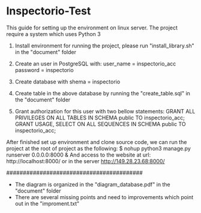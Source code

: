 # Inspectorio-Test
This guide for setting up the environment on linux server.
The project require a system which uses Python 3

1. Install environment for running the project, please run "install_library.sh" in the "document" folder
2. Create an user in PostgreSQL with:
   user_name = inspectorio_acc
   password = inspectorio

3. Create database with shema = inspectorio
4. Create table in the above database by running the "create_table.sql" in the "document" folder
5. Grant authorization for this user with two bellow statements:
   GRANT ALL PRIVILEGES ON ALL TABLES IN SCHEMA public TO inspectorio_acc;
   GRANT USAGE, SELECT ON ALL SEQUENCES IN SCHEMA public TO inspectorio_acc;

After finished set up environment and clone source code, we can run the project at the root of project as the following:
   $ nohup python3 manage.py runserver 0.0.0.0:8000 &
And access to the website at url: http://localhost:8000/ or in the server http://149.28.23.68:8000/


 #########################################

- The diagram is organized in the "diagram_database.pdf" in the "document" folder
- There are several missing points and need to improvements which point out in the "improment.txt"
